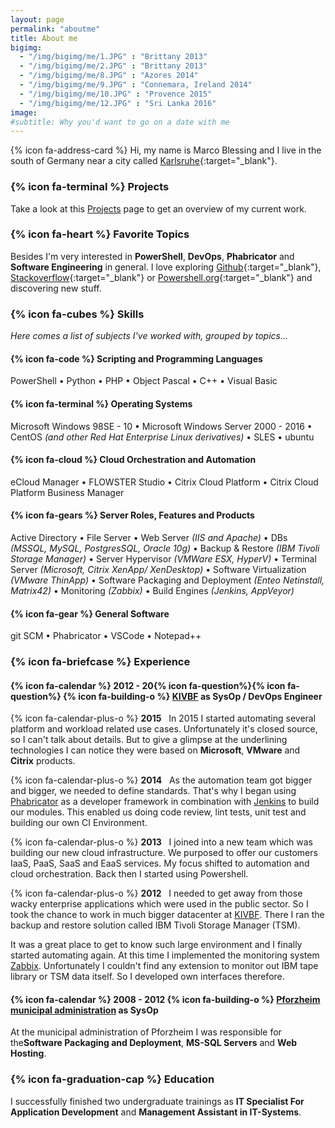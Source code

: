```yaml
---
layout: page
permalink: "aboutme"
title: About me
bigimg:
  - "/img/bigimg/me/1.JPG" : "Brittany 2013"
  - "/img/bigimg/me/2.JPG" : "Brittany 2013"
  - "/img/bigimg/me/8.JPG" : "Azores 2014"
  - "/img/bigimg/me/9.JPG" : "Connemara, Ireland 2014"
  - "/img/bigimg/me/10.JPG" : "Provence 2015"
  - "/img/bigimg/me/12.JPG" : "Sri Lanka 2016"
image:
#subtitle: Why you'd want to go on a date with me
---
```


{% icon fa-address-card %} Hi, my name is Marco Blessing and I live in the south of Germany near a city called
[Karlsruhe](https://goo.gl/maps/kDpo6bb9V2r){:target="_blank"}.


### {% icon fa-terminal %} Projects

Take a look at this [Projects]() page to get an overview of my current work.

### {% icon fa-heart %} Favorite Topics

Besides I'm very interested in **PowerShell**, **DevOps**, **Phabricator** and **Software Engineering** in general. I love
exploring [Github](https://github.com/){:target="_blank"}, [Stackoverflow](https://stackoverflow.com/){:target="_blank"} or [Powershell.org](https://powershell.org/){:target="_blank"}
and discovering new stuff.

### {% icon fa-cubes %} Skills
*Here comes a list of subjects I've worked with, grouped by topics...*

#### {% icon fa-code %} Scripting and Programming Languages

PowerShell &bull; Python &bull; PHP &bull; Object Pascal &bull; C++ &bull; Visual Basic

#### {% icon fa-terminal %} Operating Systems

Microsoft Windows 98SE - 10 &bull; Microsoft Windows Server 2000 - 2016 &bull;
CentOS *(and other Red Hat Enterprise Linux derivatives)* &bull; SLES &bull; ubuntu

#### {% icon fa-cloud %} Cloud Orchestration and Automation

eCloud Manager &bull; FLOWSTER Studio &bull; Citrix Cloud Platform &bull; Citrix Cloud Platform Business Manager

#### {% icon fa-gears %} Server Roles, Features and Products

Active Directory &bull; File Server &bull; Web Server *(IIS and Apache)* &bull;
DBs *(MSSQL, MySQL, PostgresSQL, Oracle 10g)* &bull; Backup & Restore *(IBM Tivoli Storage Manager)* &bull;
Server Hypervisor *(VMWare ESX, HyperV)* &bull; Terminal Server *(Microsoft, Citrix XenApp/ XenDesktop)* &bull;
Software Virtualization *(VMware ThinApp)* &bull; Software Packaging and Deployment *(Enteo Netinstall, Matrix42)*
&bull; Monitoring *(Zabbix)* &bull; Build Engines *(Jenkins, AppVeyor)*

#### {% icon fa-gear %} General Software

git SCM &bull; Phabricator &bull; VSCode &bull; Notepad++

### {% icon fa-briefcase %} Experience

#### {% icon fa-calendar %} 2012 - 20{% icon fa-question%}{% icon fa-question%} {% icon fa-building-o %} [KIVBF](https://www.kivbf.de) as **SysOp** / **DevOps Engineer**
{% icon fa-calendar-plus-o %} **2015**&nbsp;&nbsp; In 2015 I started automating several platform and workload
related use cases. Unfortunately it's closed source, so I can't talk about details. But to give a glimpse at the
underlining technologies I can notice they were based on **Microsoft**, **VMware** and **Citrix** products.

{% icon fa-calendar-plus-o %} **2014**&nbsp;&nbsp; As the automation team got bigger and bigger, we needed to define
standards. That's why I began using [Phabricator](https://www.phacility.com/phabricator/) as a developer framework in
combination with [Jenkins](https://jenkins.io/) to build our modules. This enabled us doing code review, lint tests,
unit test and building our own CI Environment.


{% icon fa-calendar-plus-o %} **2013**&nbsp;&nbsp; I joined into a new team which was building our new cloud
infrastructure. We purposed to offer our customers IaaS, PaaS, SaaS and EaaS services. My focus shifted
to automation and cloud orchestration. Back then I started using Powershell.


{% icon fa-calendar-plus-o %} **2012**&nbsp;&nbsp; I needed to get away from those wacky enterprise applications
which were used in the public sector. So I took the chance to work in much bigger datacenter at
[KIVBF](https://www.kivbf.de). There I ran the backup and restore solution called IBM Tivoli Storage Manager (TSM).

It was a great place to get to know such large environment and I finally started automating again. At this time I
implemented the monitoring system [Zabbix](http://www.zabbix.com/). Unfortunately I couldn't find any extension to
monitor out IBM tape library or TSM data itself. So I developed own interfaces therefore.

#### {% icon fa-calendar %} 2008 - 2012 {% icon fa-building-o %} [Pforzheim municipal administration](https://www.pforzheim.de/) as **SysOp**

At the municipal administration of Pforzheim I was responsible for the**Software Packaging and Deployment**,
 **MS-SQL Servers** and **Web Hosting**.

### {% icon fa-graduation-cap %} Education

I successfully finished two undergraduate trainings as **IT Specialist For Application Development** and
**Management Assistant in IT-Systems**.
